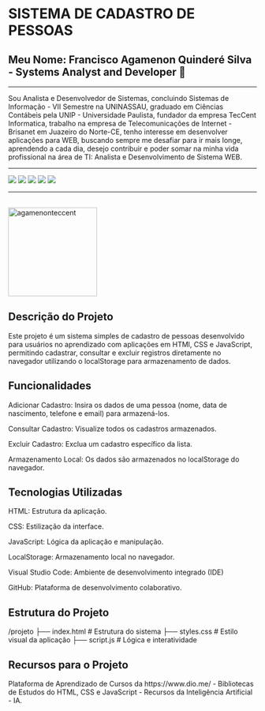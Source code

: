 # SISTEMA DE CADASTRO DE PESSOAS 


## Meu Nome: Francisco Agamenon Quinderé Silva - Systems Analyst and Developer 🖖
<hr>
<div>
 <p>Sou Analista e Desenvolvedor de Sistemas, concluindo Sistemas de Informação - VII Semestre na UNINASSAU, graduado em Ciências Contábeis pela UNIP - Universidade Paulista, fundador da empresa TecCent Informatica, trabalho na empresa de Telecomunicações de Internet - Brisanet em Juazeiro do Norte-CE, tenho interesse em desenvolver aplicações para WEB, buscando sempre me desafiar para ir mais longe, aprendendo a cada dia, desejo contribuir e poder somar na minha vida profissional na área de TI: Analista e Desenvolvimento de Sistema WEB.</p>
</div>
<hr>
 <div> 
  <a href="https://hosistec.com.br/doc/Documentation.html" target="_blank"><img src="https://img.shields.io/badge/-Documentação-%23E4405F?style=for-the-badge&logo=site&logoColor=white" target="_blank"></a>
  <a href="https://www.teccent.com.br/" target="_blank"><img src="https://img.shields.io/badge/-site-%23E4405F?style=for-the-badge&logo=site&logoColor=white" target="_blank"></a>
  <a href = "mailto:teccentinfo@gmail.com"><img src="https://img.shields.io/badge/-Gmail-%23333?style=for-the-badge&logo=gmail&logoColor=white" target="_blank"></a>
    <a href="https://www.youtube.com/watch?v=jORPrmJIDpo/" target="_blank"><img src="https://img.shields.io/badge/YouTube-FF0000?style=for-the-badge&logo=youtube&logoColor=white" target="_blank"></a> 
  <a href="https://www.linkedin.com/in/francisco-agamenon-quinder%C3%A9-silva-593616238/" target="_blank"><img src="https://img.shields.io/badge/-LinkedIn-%230077B5?style=for-the-badge&logo=linkedin&logoColor=white" target="_blank"></a> 
 
</div>
<hr>
<br>
<div align="left">
  <a href="https://github.com/agamenonteccent">
  <img height="180em" src="https://hosistec.com.br/agamenon/"  alt="agamenonteccent"/></a>
</div>

<div style="display: inline_block">

 ## Descrição do Projeto
<div>
<p>
Este projeto é um sistema simples de cadastro de pessoas desenvolvido para usuários no aprendizado com aplicações em HTMl, CSS e JavaScript, permitindo cadastrar, consultar e excluir registros diretamente no navegador utilizando o localStorage para armazenamento de dados. <p>

 ## Funcionalidades
<div>
<p>
Adicionar Cadastro: Insira os dados de uma pessoa (nome, data de nascimento, telefone e email) para armazená-los.

Consultar Cadastro: Visualize todos os cadastros armazenados.

Excluir Cadastro: Exclua um cadastro específico da lista.

Armazenamento Local: Os dados são armazenados no localStorage do navegador.
<p>

## Tecnologias Utilizadas
<div>
<p>
HTML: Estrutura da aplicação.

CSS: Estilização da interface.

JavaScript: Lógica da aplicação e manipulação.

LocalStorage: Armazenamento local no navegador.

Visual Studio Code: Ambiente de desenvolvimento integrado (IDE) 

GitHub: Plataforma de desenvolvimento colaborativo.</p>

## Estrutura do Projeto
</div>
</p>
/projeto
  ├── index.html        # Estrutura do sistema
  ├── styles.css        # Estilo visual da aplicação
  ├── script.js         # Lógica e interatividade
  </p>

## Recursos para o Projeto
</div>
</p>
Plataforma de Aprendizado de Cursos da https://www.dio.me/ - Bibliotecas de Estudos do HTML, CSS e JavaScript - Recursos da Inteligência Artificial - IA. </p>

